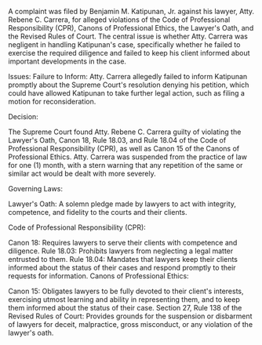 


A complaint was filed by Benjamin M. Katipunan, Jr. against his lawyer, Atty. Rebene C. Carrera, for alleged violations of the Code of Professional Responsibility (CPR), Canons of Professional Ethics, the Lawyer's Oath, and the Revised Rules of Court. The central issue is whether Atty. Carrera was negligent in handling Katipunan's case, specifically whether he failed to exercise the required diligence and failed to keep his client informed about important developments in the case.

Issues:
Failure to Inform: Atty. Carrera allegedly failed to inform Katipunan promptly about the Supreme Court's resolution denying his petition, which could have allowed Katipunan to take further legal action, such as filing a motion for reconsideration.

Decision:

The Supreme Court found Atty. Rebene C. Carrera guilty of violating the Lawyer's Oath, Canon 18, Rule 18.03, and Rule 18.04 of the Code of Professional Responsibility (CPR), as well as Canon 15 of the Canons of Professional Ethics. Atty. Carrera was suspended from the practice of law for one (1) month, with a stern warning that any repetition of the same or similar act would be dealt with more severely.

Governing Laws:

Lawyer's Oath: A solemn pledge made by lawyers to act with integrity, competence, and fidelity to the courts and their clients.

Code of Professional Responsibility (CPR):

Canon 18: Requires lawyers to serve their clients with competence and diligence.
Rule 18.03: Prohibits lawyers from neglecting a legal matter entrusted to them.
Rule 18.04: Mandates that lawyers keep their clients informed about the status of their cases and respond promptly to their requests for information.
Canons of Professional Ethics:

Canon 15: Obligates lawyers to be fully devoted to their client's interests, exercising utmost learning and ability in representing them, and to keep them informed about the status of their case.
Section 27, Rule 138 of the Revised Rules of Court: Provides grounds for the suspension or disbarment of lawyers for deceit, malpractice, gross misconduct, or any violation of the lawyer's oath.
